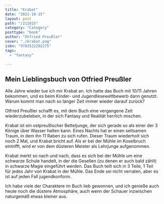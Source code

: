 ```yaml
---
title: "Krabat"
date: "2021-10-15"
layout: post
path: "/211015"
category: "Category"
posttype: "book"
author: "Otfried Preußler"
cover: "./krabat.png"
isbn: "9783522202275"
tags:
  - "fantasy"

---
```

## Mein Lieblingsbuch von Otfried Preußler

Alle Jahre wieder tue ich mir Krabat an. Ich hatte das Buch mit 10/11 Jahren bekommen, und es beim Kinder- und Jugendlesewettbewerb dann genutzt. Warum kommt man nach so langer Zeit immer wieder darauf zurück?

Otfried Preußler schafft es, mit dem Buch eine vergangene Zeit wiederzubeleben, in der sich Fantasy und Realität herrlich mischen.

Krabat ist ein ostpreußischer Betteljunge, der sich gerade so als einer der 3 Könige über Wasser halten kann. Eines Nachts hat er einen seltsamen Traum, in dem ihn 11 Raben zu sich rufen. Dieser Traum wiederholt sich noch 2 Mal, und Krabat bricht auf. Als er bei der Mühle im Koselbruch eintrifft, wird er von dem düsteren Meister als Lehrjunge aufgenommen.

Krabat merkt so nach und nach, dass es sich bei der Mühle um eine schwarze Schule handelt, in der die Gesellen (zu denen er auch bald zählt) in schwarze Magie eingeführt werden. Das Buch teilt sich in 3 Teile, 1 Teil für jedes Jahr von Krabat in der Mühle. Das Ende sei nicht verraten, aber es ist auf jeden Fall jugendkonform.

Ich habe viele der Charaktere im Buch lieb gewonnen, und ich genieße auch heute noch die düstere Atmosphäre, auch wenn der Schauer inzwischen naturgemäß etwas kleiner aus.
